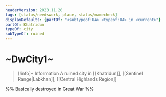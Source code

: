 ```yaml
---
headerVersion: 2023.11.20
tags: [status/needswork, place, status/namecheck]
displayDefaults: {partOf: "<subtypeof:UA> <typeof:UA> in <current>"}
partOf: Khatridun
typeOf: city
subTypeOf: ruined
---
```

# ~DwCity1~
>[!info]+ Information
> A ruined city in [[Khatridun]], [[Sentinel Range|Labkhan]], [[Central Highlands Region]]

%% Basically destroyed in Great War %%